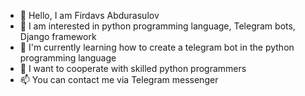 - 👋 Hello, I am Firdavs Abdurasulov
- 👀 I am interested in python programming language, Telegram bots, Django framework
- 🌱 I'm currently learning how to create a telegram bot in the python programming language
- 💞️ I want to cooperate with skilled python programmers
- 📫 You can contact me via Telegram messenger
